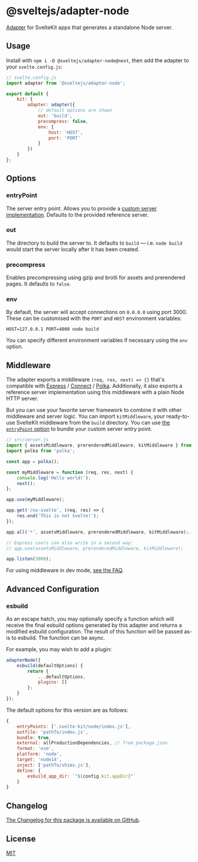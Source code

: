 # @sveltejs/adapter-node

[Adapter](https://kit.svelte.dev/docs#adapters) for SvelteKit apps that generates a standalone Node server.

## Usage

Install with `npm i -D @sveltejs/adapter-node@next`, then add the adapter to your `svelte.config.js`:

```js
// svelte.config.js
import adapter from '@sveltejs/adapter-node';

export default {
	kit: {
		adapter: adapter({
			// default options are shown
			out: 'build',
			precompress: false,
			env: {
				host: 'HOST',
				port: 'PORT'
			}
		})
	}
};
```

## Options

### entryPoint

The server entry point. Allows you to provide a [custom server implementation](#middleware). Defaults to the provided reference server.

### out

The directory to build the server to. It defaults to `build` — i.e. `node build` would start the server locally after it has been created.

### precompress

Enables precompressing using gzip and brotli for assets and prerendered pages. It defaults to `false`.

### env

By default, the server will accept connections on `0.0.0.0` using port 3000. These can be customised with the `PORT` and `HOST` environment variables:

```
HOST=127.0.0.1 PORT=4000 node build
```

You can specify different environment variables if necessary using the `env` option.

## Middleware

The adapter exports a middleware `(req, res, next) => {}` that's compatible with [Express](https://github.com/expressjs/expressjs.com) / [Connect](https://github.com/senchalabs/connect) / [Polka](https://github.com/lukeed/polka). Additionally, it also exports a reference server implementation using this middleware with a plain Node HTTP server.

But you can use your favorite server framework to combine it with other middleware and server logic. You can import `kitMiddleware`, your ready-to-use SvelteKit middleware from the `build` directory. You can use [the `entryPoint` option](#entryPoint) to bundle your custom server entry point.

```js
// src/server.js
import { assetsMiddleware, prerenderedMiddleware, kitMiddleware } from '../build/middlewares.js';
import polka from 'polka';

const app = polka();

const myMiddleware = function (req, res, next) {
	console.log('Hello world!');
	next();
};

app.use(myMiddleware);

app.get('/no-svelte', (req, res) => {
	res.end('This is not Svelte!');
});

app.all('*', assetsMiddleware, prerenderedMiddleware, kitMiddleware);.

// Express users can also write in a second way:
// app.use(assetsMiddleware, prerenderedMiddleware, kitMiddleware);

app.listen(3000);
```

For using middleware in dev mode, [see the FAQ](https://kit.svelte.dev/faq#how-do-i-use-x-with-sveltekit-how-do-i-use-middleware).

## Advanced Configuration

### esbuild

As an escape hatch, you may optionally specify a function which will receive the final esbuild options generated by this adapter and returns a modified esbuild configuration. The result of this function will be passed as-is to esbuild. The function can be async.

For example, you may wish to add a plugin:

```js
adapterNode({
	esbuild(defaultOptions) {
		return {
			...defaultOptions,
			plugins: []
		};
	}
});
```

The default options for this version are as follows:

```js
{
	entryPoints: ['.svelte-kit/node/index.js'],
	outfile: 'pathTo/index.js',
	bundle: true,
	external: allProductionDependencies, // from package.json
	format: 'esm',
	platform: 'node',
	target: 'node14',
	inject: ['pathTo/shims.js'],
	define: {
		esbuild_app_dir: `"${config.kit.appDir}"`
	}
}
```

## Changelog

[The Changelog for this package is available on GitHub](https://github.com/sveltejs/kit/blob/master/packages/adapter-node/CHANGELOG.md).

## License

[MIT](LICENSE)
